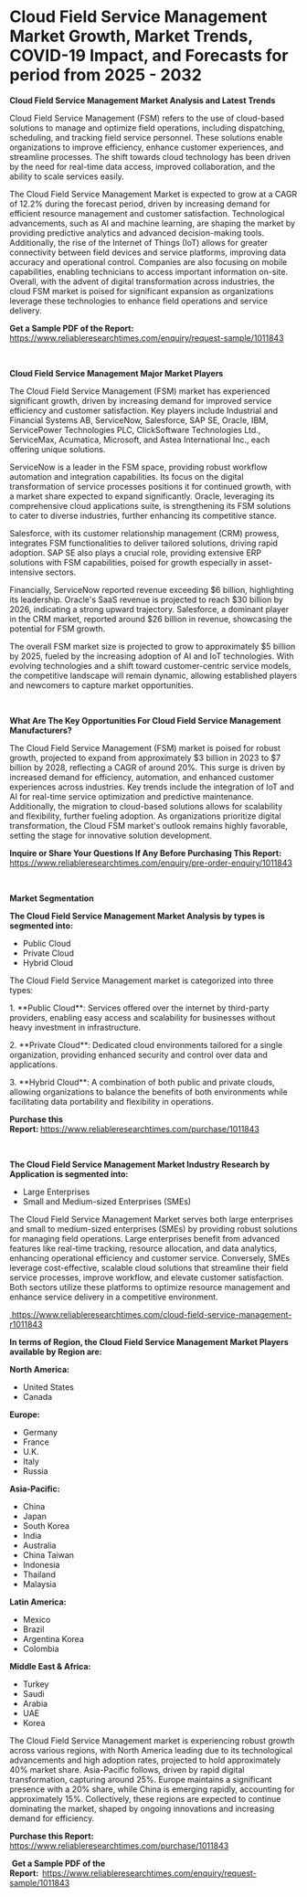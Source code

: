 <p><h1>Cloud Field Service Management Market Growth, Market Trends, COVID-19 Impact, and Forecasts for period from 2025 - 2032</h1></p><p><strong>Cloud Field Service Management Market Analysis and Latest Trends</strong></p>
<p><p>Cloud Field Service Management (FSM) refers to the use of cloud-based solutions to manage and optimize field operations, including dispatching, scheduling, and tracking field service personnel. These solutions enable organizations to improve efficiency, enhance customer experiences, and streamline processes. The shift towards cloud technology has been driven by the need for real-time data access, improved collaboration, and the ability to scale services easily.</p><p>The Cloud Field Service Management Market is expected to grow at a CAGR of 12.2% during the forecast period, driven by increasing demand for efficient resource management and customer satisfaction. Technological advancements, such as AI and machine learning, are shaping the market by providing predictive analytics and advanced decision-making tools. Additionally, the rise of the Internet of Things (IoT) allows for greater connectivity between field devices and service platforms, improving data accuracy and operational control. Companies are also focusing on mobile capabilities, enabling technicians to access important information on-site. Overall, with the advent of digital transformation across industries, the cloud FSM market is poised for significant expansion as organizations leverage these technologies to enhance field operations and service delivery.</p></p>
<p><strong>Get a Sample PDF of the Report:&nbsp;</strong> <a href="https://www.reliableresearchtimes.com/enquiry/request-sample/1011843?utm_campaign=2665&utm_medium=2&utm_source=Github&utm_content=ia&utm_term=17042025&utm_id=cloud-field-service-management">https://www.reliableresearchtimes.com/enquiry/request-sample/1011843</a></p>
<p>&nbsp;</p>
<p><strong>Cloud Field Service Management Major Market Players</strong></p>
<p><p>The Cloud Field Service Management (FSM) market has experienced significant growth, driven by increasing demand for improved service efficiency and customer satisfaction. Key players include Industrial and Financial Systems AB, ServiceNow, Salesforce, SAP SE, Oracle, IBM, ServicePower Technologies PLC, ClickSoftware Technologies Ltd., ServiceMax, Acumatica, Microsoft, and Astea International Inc., each offering unique solutions.</p><p>ServiceNow is a leader in the FSM space, providing robust workflow automation and integration capabilities. Its focus on the digital transformation of service processes positions it for continued growth, with a market share expected to expand significantly. Oracle, leveraging its comprehensive cloud applications suite, is strengthening its FSM solutions to cater to diverse industries, further enhancing its competitive stance.</p><p>Salesforce, with its customer relationship management (CRM) prowess, integrates FSM functionalities to deliver tailored solutions, driving rapid adoption. SAP SE also plays a crucial role, providing extensive ERP solutions with FSM capabilities, poised for growth especially in asset-intensive sectors.</p><p>Financially, ServiceNow reported revenue exceeding $6 billion, highlighting its leadership. Oracle's SaaS revenue is projected to reach $30 billion by 2026, indicating a strong upward trajectory. Salesforce, a dominant player in the CRM market, reported around $26 billion in revenue, showcasing the potential for FSM growth.</p><p>The overall FSM market size is projected to grow to approximately $5 billion by 2025, fueled by the increasing adoption of AI and IoT technologies. With evolving technologies and a shift toward customer-centric service models, the competitive landscape will remain dynamic, allowing established players and newcomers to capture market opportunities.</p></p>
<p>&nbsp;</p>
<p><strong>What Are The Key Opportunities For Cloud Field Service Management Manufacturers?</strong></p>
<p><p>The Cloud Field Service Management (FSM) market is poised for robust growth, projected to expand from approximately $3 billion in 2023 to $7 billion by 2028, reflecting a CAGR of around 20%. This surge is driven by increased demand for efficiency, automation, and enhanced customer experiences across industries. Key trends include the integration of IoT and AI for real-time service optimization and predictive maintenance. Additionally, the migration to cloud-based solutions allows for scalability and flexibility, further fueling adoption. As organizations prioritize digital transformation, the Cloud FSM market's outlook remains highly favorable, setting the stage for innovative solution development.</p></p>
<p><strong>Inquire or Share Your Questions If Any Before Purchasing This Report:</strong> <a href="https://www.reliableresearchtimes.com/enquiry/pre-order-enquiry/1011843?utm_campaign=2665&utm_medium=2&utm_source=Github&utm_content=ia&utm_term=17042025&utm_id=cloud-field-service-management">https://www.reliableresearchtimes.com/enquiry/pre-order-enquiry/1011843</a></p>
<p>&nbsp;</p>
<p><strong>Market Segmentation</strong></p>
<p><strong>The Cloud Field Service Management Market Analysis by types is segmented into:</strong></p>
<p><ul><li>Public Cloud</li><li>Private Cloud</li><li>Hybrid Cloud</li></ul></p>
<p><p>The Cloud Field Service Management market is categorized into three types: </p><p>1. **Public Cloud**: Services offered over the internet by third-party providers, enabling easy access and scalability for businesses without heavy investment in infrastructure.</p><p>2. **Private Cloud**: Dedicated cloud environments tailored for a single organization, providing enhanced security and control over data and applications.</p><p>3. **Hybrid Cloud**: A combination of both public and private clouds, allowing organizations to balance the benefits of both environments while facilitating data portability and flexibility in operations.</p></p>
<p><strong>Purchase this Report:&nbsp;</strong><a href="https://www.reliableresearchtimes.com/purchase/1011843?utm_campaign=2665&utm_medium=2&utm_source=Github&utm_content=ia&utm_term=17042025&utm_id=cloud-field-service-management">https://www.reliableresearchtimes.com/purchase/1011843</a></p>
<p>&nbsp;</p>
<p><strong>The Cloud Field Service Management Market Industry Research by Application is segmented into:</strong></p>
<p><ul><li>Large Enterprises</li><li>Small and Medium-sized Enterprises (SMEs)</li></ul></p>
<p><p>The Cloud Field Service Management Market serves both large enterprises and small to medium-sized enterprises (SMEs) by providing robust solutions for managing field operations. Large enterprises benefit from advanced features like real-time tracking, resource allocation, and data analytics, enhancing operational efficiency and customer service. Conversely, SMEs leverage cost-effective, scalable cloud solutions that streamline their field service processes, improve workflow, and elevate customer satisfaction. Both sectors utilize these platforms to optimize resource management and enhance service delivery in a competitive environment.</p></p>
<p><a href="https://www.reliableresearchtimes.com/cloud-field-service-management-r1011843?utm_campaign=2665&utm_medium=2&utm_source=Github&utm_content=ia&utm_term=17042025&utm_id=cloud-field-service-management">&nbsp;https://www.reliableresearchtimes.com/cloud-field-service-management-r1011843</a></p>
<p><strong>In terms of Region, the Cloud Field Service Management Market Players available by Region are:</strong></p>
<p>
    <p> <strong> North America: </strong>
        <ul>
            <li>United States</li>
            <li>Canada</li>
        </ul>
        </p> 
    <p> <strong> Europe: </strong>
        <ul>
            <li>Germany</li>
            <li>France</li>
            <li>U.K.</li>
            <li>Italy</li>
            <li>Russia</li>
        </ul>
        </p> 
    <p> <strong> Asia-Pacific: </strong>
        <ul>
            <li>China</li>
            <li>Japan</li>
            <li>South Korea</li>
            <li>India</li>
            <li>Australia</li>
            <li>China Taiwan</li>
            <li>Indonesia</li>
            <li>Thailand</li>
            <li>Malaysia</li>
        </ul>
        </p> 
    <p> <strong> Latin America: </strong>
        <ul>
            <li>Mexico</li>
            <li>Brazil</li>
            <li>Argentina Korea</li>
            <li>Colombia</li>
        </ul>
        </p> 
    <p> <strong> Middle East & Africa: </strong>
        <ul>
            <li>Turkey</li>
            <li>Saudi</li>
            <li>Arabia</li>
            <li>UAE</li>
            <li>Korea</li>
        </ul>
    </p>
    </p>
<p><p>The Cloud Field Service Management market is experiencing robust growth across various regions, with North America leading due to its technological advancements and high adoption rates, projected to hold approximately 40% market share. Asia-Pacific follows, driven by rapid digital transformation, capturing around 25%. Europe maintains a significant presence with a 20% share, while China is emerging rapidly, accounting for approximately 15%. Collectively, these regions are expected to continue dominating the market, shaped by ongoing innovations and increasing demand for efficiency.</p></p>
<p><strong>Purchase this Report: </strong><a href="https://www.reliableresearchtimes.com/purchase/1011843?utm_campaign=2665&utm_medium=2&utm_source=Github&utm_content=ia&utm_term=17042025&utm_id=cloud-field-service-management">https://www.reliableresearchtimes.com/purchase/1011843</a></p>
<p>&nbsp;<strong>Get a Sample PDF of the Report:&nbsp;&nbsp;</strong><a href="https://www.reliableresearchtimes.com/enquiry/request-sample/1011843?utm_campaign=2665&utm_medium=2&utm_source=Github&utm_content=ia&utm_term=17042025&utm_id=cloud-field-service-management">https://www.reliableresearchtimes.com/enquiry/request-sample/1011843</a></p>
<p><strong></strong></p>
<p><p></p><p></p><p></p></p>